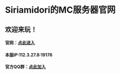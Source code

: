 # Siriamidori的MC服务器官网
## 欢迎来玩！
#### 官网：[点此进入](https://grassblock.cn/)
#### 本服iP:112.3.27.8:19176
#### 官方QQ群：[点此加入](https://jq.qq.com/?_wv=1027&k=5NH7vyv)
